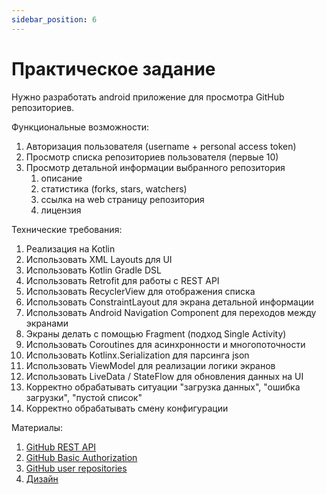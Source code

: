 ```yaml
---
sidebar_position: 6
---
```


# Практическое задание

Нужно разработать android приложение для просмотра GitHub репозиториев.

Функциональные возможности:
1. Авторизация пользователя (username + personal access token)
1. Просмотр списка репозиториев пользователя (первые 10)
1. Просмотр детальной информации выбранного репозитория
   1. описание
   1. статистика (forks, stars, watchers)
   1. ссылка на web страницу репозитория
   1. лицензия

Технические требования:
1. Реализация на Kotlin
1. Использовать XML Layouts для UI
1. Использовать Kotlin Gradle DSL
1. Использовать Retrofit для работы с REST API
1. Использовать RecyclerView для отображения списка
1. Использовать ConstraintLayout для экрана детальной информации
1. Использовать Android Navigation Component для переходов между экранами
1. Экраны делать с помощью Fragment (подход Single Activity)
1. Использовать Coroutines для асинхронности и многопоточности
1. Использовать Kotlinx.Serialization для парсинга json
1. Использовать ViewModel для реализации логики экранов
1. Использовать LiveData / StateFlow для обновления данных на UI
1. Корректно обрабатывать ситуации "загрузка данных", "ошибка загрузки", "пустой список"
1. Корректно обрабатывать смену конфигурации 

Материалы:
1. [GitHub REST API](https://docs.github.com/en/rest)
1. [GitHub Basic Authorization](https://docs.github.com/en/rest/overview/other-authentication-methods#basic-authentication)
1. [GitHub user repositories](https://docs.github.com/en/rest/reference/repos#list-repositories-for-a-user)
1. [Дизайн]()
